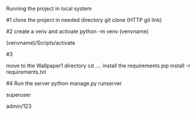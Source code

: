 Running the project in local system

#1 
clone the project in needed directory
git clone (HTTP git link)

#2
create a venv and activate 
python -m venv (venvname)

(venvname)/Scripts/activate

#3

move to the Wallpaper1 directory
cd ....
install the requirements
pip install -r requirements.txt


#4
Run the server
python manage.py runserver

  

superuser

admin/123